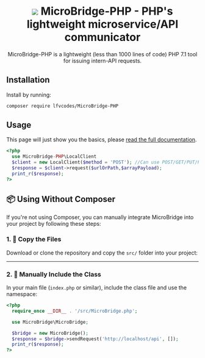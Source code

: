 <h1 align="center">
  <a href="https://skillicons.dev"><img src="https://skillicons.dev/icons?i=php&perline=15" /></a>
  MicroBridge-PHP - PHP's lightweight microservice/API communicator
</h1>

<div align="center">
  MicroBridge-PHP is a lightweight (less than 1000 lines of code) PHP 7.1 tool for issuing intern-API requests.
</div>

## Installation

Install by running:

```bash
composer require lfvcodes/MicroBridge-PHP
```

## Usage

This page will just show you the basics, please [read the full documentation](doc/).

```php
<?php
  use MicroBridge-PHP\LocalClient
  $client = new LocalClient($method = 'POST'); //Can use POST/GET/PUT/PATCH/DELETE
  $response = $client->request($urlOrPath,$arrayPayload);
  print_r($response);
?>
```

## 📦 Using Without Composer

If you're not using Composer, you can manually integrate MicroBridge into your project by following these steps:

### 1. 📁 Copy the Files

Download or clone the repository and copy the `src/` folder into your project:

---

### 2. 📄 Manually Include the Class

In your main file (`index.php` or similar), include the class file and use the namespace:

```php
<?php
  require_once __DIR__ . '/src/MicroBridge.php';

  use MicroBridge\MicroBridge;

  $bridge = new MicroBridge();
  $response = $bridge->sendRequest('http://localhost/api', []);
  print_r($response);
?>

```
